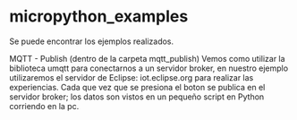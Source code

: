 # micropython_examples

Se puede encontrar los ejemplos realizados.

MQTT - Publish (dentro de la carpeta mqtt_publish)
Vemos como utilizar la biblioteca umqtt para conectarnos a un servidor broker, en nuestro ejemplo utilizaremos el servidor de Eclipse: iot.eclipse.org para realizar las experiencias.
Cada que vez que se presiona el boton se publica en el servidor broker; los datos son vistos en un pequeño script en Python corriendo en la pc.